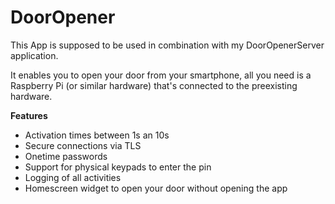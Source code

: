 # DoorOpener
This App is supposed to be used in combination with my DoorOpenerServer application.

It enables you to open your door from your smartphone, all you need is a Raspberry Pi (or similar hardware) that's connected to the preexisting hardware.

<b>Features</b>
<ul>
  <li>Activation times between 1s an 10s</li>
  <li>Secure connections via TLS</li>
  <li>Onetime passwords</li>
  <li>Support for physical keypads to enter the pin</li>
  <li>Logging of all activities</li>
  <li>Homescreen widget to open your door without opening the app</li>
 </ul>
 
